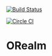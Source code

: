 [![Build Status](https://api.shippable.com/projects/55308c57edd7f2c052c5f7c1/badge?branchName=master)](https://app.shippable.com/projects/55308c57edd7f2c052c5f7c1/builds/latest)

[![Circle CI](https://circleci.com/gh/jfbrown/orealm/tree/master.svg?style=svg)](https://circleci.com/gh/jfbrown/orealm/tree/master)

# ORealm

